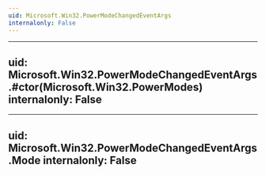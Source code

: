 ```yaml
---
uid: Microsoft.Win32.PowerModeChangedEventArgs
internalonly: False
---
```


---
uid: Microsoft.Win32.PowerModeChangedEventArgs.#ctor(Microsoft.Win32.PowerModes)
internalonly: False
---

---
uid: Microsoft.Win32.PowerModeChangedEventArgs.Mode
internalonly: False
---
